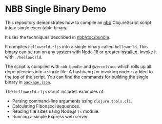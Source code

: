 # NBB Single Binary Demo

This repository demonstrates how to compile an [nbb](https://github.com/babashka/nbb) ClojureScript script into a single executable binary.

It uses the techniques described in [nbb/doc/bundle](https://github.com/babashka/nbb/tree/main/doc/bundle).

It compiles `helloworld.cljs` into a single binary called `helloworld`.
This binary can be run on any system with Node 18 or greater installed.
Invoke it with `./helloworld`.

The script is compiled with `nbb bundle` and `@vercel/ncc` which rolls up all dependencies into a single file.
A hashbang for invoking node is added to the top of the script.
You can find the commands for building the single binary in [`package.json`](./package.json).

The `helloworld.cljs` script includes examples of:
- Parsing command-line arguments using `clojure.tools.cli`.
- Calculating Fibonacci sequences.
- Reading file sizes using Node.js `fs` module.
- Running a simple Express web server.
